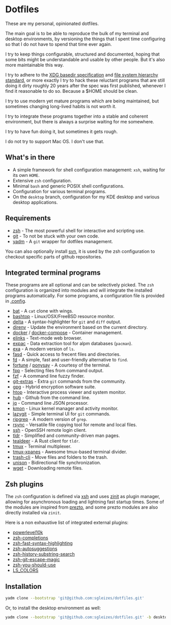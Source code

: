 # Dotfiles

These are my personal, opinionated dotfiles.

The main goal is to be able to reproduce the bulk of my terminal and desktop environments,
by versioning the things that I spent time configuring so that I do not have to spend that time ever again.

I try to keep things configurable, structured and documented, hoping that some bits might be
understandable and usable by other people. But it's also more maintainable this way.

I try to adhere to the [XDG basedir specification](https://specifications.freedesktop.org/basedir-spec/basedir-spec-latest.html)
and [file system hierarchy standard](https://www.freedesktop.org/software/systemd/man/file-hierarchy.html#Home%20Directory),
or more exactly I try to hack these reluctant programs that are still doing it dirty roughly 20 years after the spec was first published,
whenever I find it reasonable to do so. Because a $HOME should be clean.

I try to use modern yet mature programs which are being maintained, but sometimes changing long-lived habits is not worth it.

I try to integrate these programs together into a stable and coherent environment, but there is always a surprise waiting for me somewhere.

I try to have fun doing it, but sometimes it gets rough.

I do not try to support Mac OS. I don't use that.

## What's in there

- A simple framework for shell configuration management: `xsh`, waiting for its own `HOME`.
- Extensive `zsh` configuration.
- Minimal `bash` and generic POSIX shell configurations.
- Configuration for various terminal programs.
- On the `desktop` branch, configuration for my KDE desktop and various desktop applications.

## Requirements

- [zsh](zsh.sourceforge.net/) - The most powerful shell for interactive and scripting use.
- [git](https://git-scm.com/) - To not be stuck with your own code.
- [yadm](https://yadm.io/) - A `git` wrapper for dotfiles management.

You can also optionally install [svn](https://subversion.apache.org/),
it is used by the zsh configuration to checkout specific parts of github repositories.

## Integrated terminal programs

These programs are all optional and can be selectively picked.
The `zsh` configuration is organized into modules and will integrate the installed programs automatically.
For some programs, a configuration file is provided in [.config](.config).

- [bat](https://github.com/sharkdp/bat) - A `cat` clone with wings.
- [bashtop](https://github.com/aristocratos/bashtop) - Linux/OSX/FreeBSD resource monitor.
- [delta](https://github.com/dandavison/delta) - A syntax-highlighter for `git` and `diff` output.
- [direnv](https://github.com/direnv/direnv) - Update the environment based on the current directory.
- [docker](https://github.com/docker/cli) / [docker-compose](https://github.com/docker/compose) - Container management.
- [elinks](http://elinks.or.cz/) - Text-mode web browser.
- [expac](https://github.com/falconindy/expac) - Data extraction tool for alpm databases (`pacman`).
- [exa](https://github.com/ogham/exa) - A modern version of `ls`.
- [fasd](https://github.com/clvv/fasd) - Quick access to frecent files and directories.
- [fd](https://github.com/sharkdp/fd) - A simple, fast and user-friendly alternative to `find`.
- [fortune](https://github.com/shlomif/fortune-mod) / [ponysay](https://github.com/erkin/ponysay) - A courtesy of the terminal.
- [fpp](https://github.com/facebook/pathpicker/) - Selecting files from command output.
- [fzf](https://github.com/junegunn/fzf) - A command line fuzzy finder.
- [git-extras](https://github.com/tj/git-extras) - Extra `git` commands from the community.
- [gpg](https://gnupg.org/) - Hybrid encryption software suite.
- [htop](https://github.com/hishamhm/htop) - Interactive process viewer and system monitor.
- [hub](https://hub.github.com/) - Github from the command line.
- [jq](https://github.com/stedolan/jq) - Command line JSON processor.
- [kmon](https://github.com/orhun/kmon) - Linux kernel manager and activity monitor.
- [lazygit](https://github.com/jesseduffield/lazygit) - Simple terminal UI for `git` commands.
- [ripgrep](https://github.com/BurntSushi/ripgrep) - A modern version of `grep`.
- [rsync](https://github.com/WayneD/rsync) - Versatile file copying tool for remote and local files.
- [ssh](https://www.openssh.com/) - OpenSSH remote login client.
- [tldr](https://github.com/dbrgn/tealdeer/) - Simplified and community-driven man pages.
- [tealdeer](https://github.com/dbrgn/tealdeer/) - A Rust client for `tldr`.
- [tmux](https://github.com/tmux/tmux) - Terminal multiplexer.
- [tmux-xpanes](https://github.com/greymd/tmux-xpanes) - Awesome tmux-based terminal divider.
- [trash-cli](https://github.com/sindresorhus/trash-cli) - Move files and folders to the trash.
- [unison](https://www.cis.upenn.edu/~bcpierce/unison/) - Bidirectional file synchronization.
- [wget](https://www.gnu.org/software/wget/) - Downloading remote files.

## Zsh plugins

The `zsh` configuration is defined via [xsh](.xsh/zsh/init.zsh) and uses [zinit](https://github.com/zdharma/zinit)
as plugin manager, allowing for asynchronous loading and lightning fast startup times.
Some of the modules are inspired from [prezto](https://github.com/sorin-ionescu/prezto),
and some prezto modules are also directly installed via `zinit`.

Here is a non exhaustive list of integrated external plugins:
- [powerlevel10k](https://github.com/romkatv/powerlevel10k)
- [zsh-completions](https://github.com/zsh-users/zsh-completions)
- [zsh-fast-syntax-highlighting](https://github.com/zdharma/fast-syntax-highlighting)
- [zsh-autosuggestions](https://github.com/zsh-users/zsh-autosuggestions)
- [zsh-history-substring-search](https://github.com/zsh-users/zsh-history-substring-search)
- [zsh-git-escape-magic](https://github.com/knu/zsh-git-escape-magic)
- [zsh-you-should-use](https://github.com/MichaelAquilina/zsh-you-should-use)
- [LS_COLORS](https://github.com/trapd00r/LS_COLORS)

## Installation

```sh
yadm clone --bootstrap 'git@github.com:sgleizes/dotfiles.git'
```

Or, to install the desktop environment as well:
```sh
yadm clone --bootstrap 'git@github.com:sgleizes/dotfiles.git' -b desktop
```
